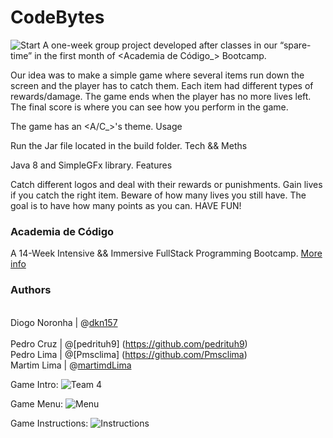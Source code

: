 # CodeBytes
![Start](https://user-images.githubusercontent.com/51723948/62402425-9f52f980-b57f-11e9-91aa-a3eed01f4daf.jpg)
A one-week group project developed after classes in our “spare-time” in the first month of <Academia de Código_> Bootcamp.

Our idea was to make a simple game where several items run down the screen and the player has to catch them. Each item had different types of rewards/damage. The game ends when the player has no more lives left. The final score is where you can see how you perform in the game.

The game has an <A/C_>'s theme.
Usage

Run the Jar file located in the build folder.
Tech && Meths

Java 8 and SimpleGFx library.
Features

Catch different logos and deal with their rewards or punishments. Gain lives if you catch the right item. Beware of how many lives you still have. The goal is to have how many points as you can. HAVE FUN!

### Academia de Código
A 14-Week Intensive && Immersive FullStack Programming Bootcamp. [More info](https://www.academiadecodigo.org/)

### Authors
<br />Diogo Noronha | @[dkn157](https://github.com/dkn157)  
<br />Pedro Cruz | @[pedrituh9] (https://github.com/pedrituh9)
<br />Pedro Lima | @[Pmsclima] (https://github.com/Pmsclima)
<br />Martim Lima | @[martimdLima](https://github.com/martimdLima)  

Game Intro:
![Team 4](https://user-images.githubusercontent.com/51723948/62402456-be518b80-b57f-11e9-9941-78a070e04158.jpg)

Game Menu:
![Menu](https://user-images.githubusercontent.com/51723948/62402489-e04b0e00-b57f-11e9-8f6c-572b36398259.jpg)

Game Instructions:
![Instructions](https://user-images.githubusercontent.com/51723948/62402519-083a7180-b580-11e9-90ad-115c5c188622.jpg)





